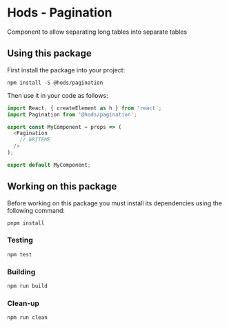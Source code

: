 Hods - Pagination
===

Component to allow separating long tables into separate tables


Using this package
------------------

First install the package into your project:

```shell
npm install -S @hods/pagination
```

Then use it in your code as follows:

```js
import React, { createElement as h } from 'react';
import Pagination from '@hods/pagination';

export const MyComponent = props => (
  <Pagination
    // WRITEME
  />
);

export default MyComponent;
```


Working on this package
-----------------------

Before working on this package you must install its dependencies using
the following command:

```shell
pnpm install
```


### Testing

```shell
npm test
```


### Building

```shell
npm run build
```


### Clean-up

```shell
npm run clean
```
